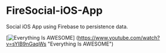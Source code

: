 # FireSocial-iOS-App
Social iOS App using Firebase to persistence data.

[![Everything Is AWESOME](https://img.youtube.com/vi/sYIB9nGaqWs/0.jpg)]
(https://www.youtube.com/watch?v=sYIB9nGaqWs "Everything Is AWESOME")
